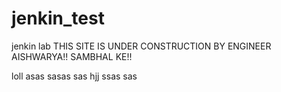 # jenkin_test
jenkin lab
THIS SITE IS UNDER CONSTRUCTION BY ENGINEER AISHWARYA!! SAMBHAL KE!!  

loll
asas
sasas
sas
hjj
ssas
sas
